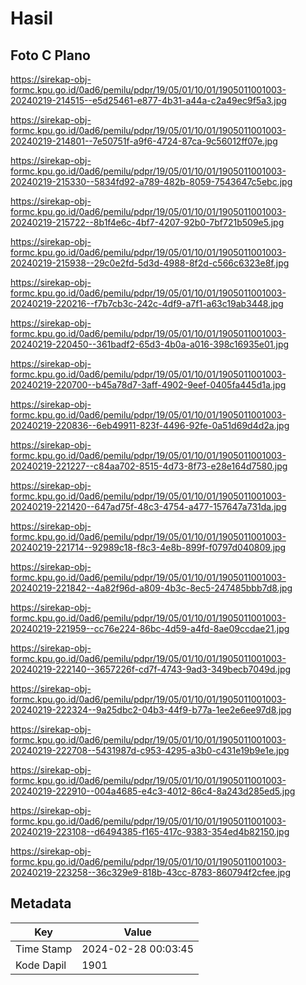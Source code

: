 # Hasil

## Foto C Plano

https://sirekap-obj-formc.kpu.go.id/0ad6/pemilu/pdpr/19/05/01/10/01/1905011001003-20240219-214515--e5d25461-e877-4b31-a44a-c2a49ec9f5a3.jpg

https://sirekap-obj-formc.kpu.go.id/0ad6/pemilu/pdpr/19/05/01/10/01/1905011001003-20240219-214801--7e50751f-a9f6-4724-87ca-9c56012ff07e.jpg

https://sirekap-obj-formc.kpu.go.id/0ad6/pemilu/pdpr/19/05/01/10/01/1905011001003-20240219-215330--5834fd92-a789-482b-8059-7543647c5ebc.jpg

https://sirekap-obj-formc.kpu.go.id/0ad6/pemilu/pdpr/19/05/01/10/01/1905011001003-20240219-215722--8b1f4e6c-4bf7-4207-92b0-7bf721b509e5.jpg

https://sirekap-obj-formc.kpu.go.id/0ad6/pemilu/pdpr/19/05/01/10/01/1905011001003-20240219-215938--29c0e2fd-5d3d-4988-8f2d-c566c6323e8f.jpg

https://sirekap-obj-formc.kpu.go.id/0ad6/pemilu/pdpr/19/05/01/10/01/1905011001003-20240219-220216--f7b7cb3c-242c-4df9-a7f1-a63c19ab3448.jpg

https://sirekap-obj-formc.kpu.go.id/0ad6/pemilu/pdpr/19/05/01/10/01/1905011001003-20240219-220450--361badf2-65d3-4b0a-a016-398c16935e01.jpg

https://sirekap-obj-formc.kpu.go.id/0ad6/pemilu/pdpr/19/05/01/10/01/1905011001003-20240219-220700--b45a78d7-3aff-4902-9eef-0405fa445d1a.jpg

https://sirekap-obj-formc.kpu.go.id/0ad6/pemilu/pdpr/19/05/01/10/01/1905011001003-20240219-220836--6eb49911-823f-4496-92fe-0a51d69d4d2a.jpg

https://sirekap-obj-formc.kpu.go.id/0ad6/pemilu/pdpr/19/05/01/10/01/1905011001003-20240219-221227--c84aa702-8515-4d73-8f73-e28e164d7580.jpg

https://sirekap-obj-formc.kpu.go.id/0ad6/pemilu/pdpr/19/05/01/10/01/1905011001003-20240219-221420--647ad75f-48c3-4754-a477-157647a731da.jpg

https://sirekap-obj-formc.kpu.go.id/0ad6/pemilu/pdpr/19/05/01/10/01/1905011001003-20240219-221714--92989c18-f8c3-4e8b-899f-f0797d040809.jpg

https://sirekap-obj-formc.kpu.go.id/0ad6/pemilu/pdpr/19/05/01/10/01/1905011001003-20240219-221842--4a82f96d-a809-4b3c-8ec5-247485bbb7d8.jpg

https://sirekap-obj-formc.kpu.go.id/0ad6/pemilu/pdpr/19/05/01/10/01/1905011001003-20240219-221959--cc76e224-86bc-4d59-a4fd-8ae09ccdae21.jpg

https://sirekap-obj-formc.kpu.go.id/0ad6/pemilu/pdpr/19/05/01/10/01/1905011001003-20240219-222140--3657226f-cd7f-4743-9ad3-349becb7049d.jpg

https://sirekap-obj-formc.kpu.go.id/0ad6/pemilu/pdpr/19/05/01/10/01/1905011001003-20240219-222324--9a25dbc2-04b3-44f9-b77a-1ee2e6ee97d8.jpg

https://sirekap-obj-formc.kpu.go.id/0ad6/pemilu/pdpr/19/05/01/10/01/1905011001003-20240219-222708--5431987d-c953-4295-a3b0-c431e19b9e1e.jpg

https://sirekap-obj-formc.kpu.go.id/0ad6/pemilu/pdpr/19/05/01/10/01/1905011001003-20240219-222910--004a4685-e4c3-4012-86c4-8a243d285ed5.jpg

https://sirekap-obj-formc.kpu.go.id/0ad6/pemilu/pdpr/19/05/01/10/01/1905011001003-20240219-223108--d6494385-f165-417c-9383-354ed4b82150.jpg

https://sirekap-obj-formc.kpu.go.id/0ad6/pemilu/pdpr/19/05/01/10/01/1905011001003-20240219-223258--36c329e9-818b-43cc-8783-860794f2cfee.jpg


## Metadata

| Key        | Value               |
| ---------- | ------------------- |
| Time Stamp | 2024-02-28 00:03:45 |
| Kode Dapil | 1901                |




